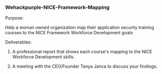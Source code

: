 ### Wehackpurple-NICE-Framework-Mapping

Purpose:

Help a woman owned organization map their application security training courses to the NICE Framework Workforce Development goals

Deliverables: 
1. A professional report that shows each course's mapping to the NICE Workforce Development skills. 

2. A meeting with the CEO/Founder Tanya Janca to discuss your findings.
